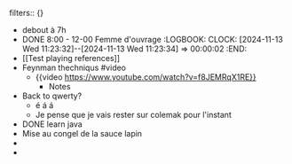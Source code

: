 filters:: {}

- debout à 7h
- DONE 8:00 - 12-00 Femme d'ouvrage
  :LOGBOOK:
  CLOCK: [2024-11-13 Wed 11:23:32]--[2024-11-13 Wed 11:23:34] =>  00:00:02
  :END:
- [[Test playing references]]
- Feynman thechniqus #video
	- {{video https://www.youtube.com/watch?v=f8JEMRqX1RE}}
		- Notes
- Back to qwerty?
	- é á á
	- Je pense que je vais rester sur colemak pour l'instant
- DONE learn java
- Mise au congel de la sauce lapin
-
-